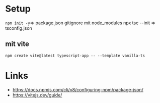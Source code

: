 # Setup

`npm init -y`=> package.json
gitignore mit node_modules
npx tsc --init => tsconfig.json

## mit vite

`npm create vite@latest typescript-app -- --template vanilla-ts`

# Links

- https://docs.npmjs.com/cli/v8/configuring-npm/package-json/
- https://vitejs.dev/guide/
